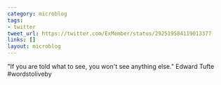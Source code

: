 ```yaml
---
category: microblog
tags:
- twitter
tweet_url: https://twitter.com/ExMember/status/292519584119013377
links: []
layout: microblog
---
```

"If you are told what to see, you won't see anything else." Edward Tufte #wordstoliveby
